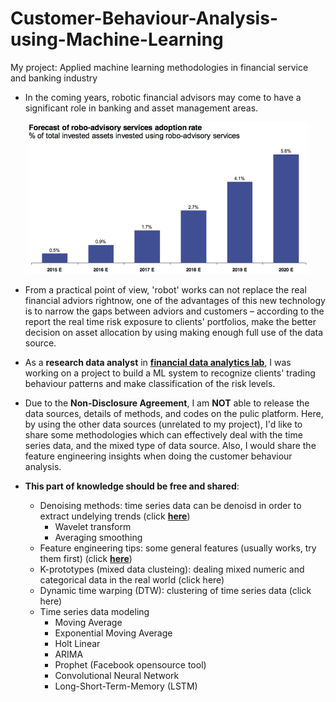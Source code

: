 # Customer-Behaviour-Analysis-using-Machine-Learning
My project: Applied machine learning methodologies in financial service and banking industry

- In the coming years, robotic financial advisors may come to have a significant role in banking and asset management areas. 
<p align="center">
  <img width="450" src="https://github.com/LeonFData/Customer-Behaviour-Analysis-using-Machine-Learning/blob/master/pics/Forecast-of-robo-advisory-services-adoption-rate.jpg">
</p>

* From a practical point of view, 'robot' works can not replace the real financial adviors rightnow, one of the advantages of this new technology is to narrow the gaps between adviors and customers – according to the report the real time risk exposure to clients' portfolios, make the better decision on asset allocation by using making enough full use of the data source.

- As a **research data analyst** in [**financial data analytics lab**](https://www.cqam.ca/financial-data-analytics-lab), I was working on a project to build a ML system to recognize clients' trading behaviour patterns and make classification of the risk levels. 

- Due to the **Non-Disclosure Agreement**, I am **NOT** able to release the data sources, details of methods, and codes on the pulic platform. Here, by using the other data sources (unrelated to my project), I'd like to share some methodologies which can effectively deal with the time series data, and the mixed type of data source. Also, I would share the feature engineering insights when doing the customer behaviour analysis. 

- **This part of knowledge should be free and shared**:
  * Denoising methods: time series data can be denoisd in order to extract undelying trends (click [**here**](https://github.com/LeonFData/Customer-Behaviour-Analysis-using-Machine-Learning/blob/master/notebook/denoise.ipynb))
    * Wavelet transform
    * Averaging smoothing
  * Feature engineering tips: some general features (usually works, try them first) (click [**here**](pics/feature_engineering.png))
  * K-prototypes (mixed data clusteing): dealing mixed numeric and categorical data in the real world (click here)
  * Dynamic time warping (DTW): clustering of time series data (click here)
  * Time series data modeling
    * Moving Average
    * Exponential Moving Average
    * Holt Linear
    * ARIMA
    * Prophet (Facebook opensource tool)
    * Convolutional Neural Network
    * Long-Short-Term-Memory (LSTM)
